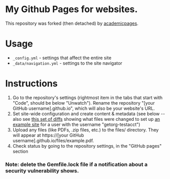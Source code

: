 # My Github Pages for websites. 
This repository was forked (then detached) by [academicpages](https://github.com/academicpages/academicpages.github.io).

# Usage
 * ```_config.yml``` - settings that affect the entire site
 * ```_data/navigation.yml``` - settings to the site navigator

# Instructions

1. Go to the repository's settings (rightmost item in the tabs that start with "Code", should be below "Unwatch"). Rename the repository "[your GitHub username].github.io", which will also be your website's URL.
1. Set site-wide configuration and create content & metadata (see below -- also see [this set of diffs](http://archive.is/3TPas) showing what files were changed to set up [an example site](https://getorg-testacct.github.io) for a user with the username "getorg-testacct")
1. Upload any files (like PDFs, .zip files, etc.) to the files/ directory. They will appear at https://[your GitHub username].github.io/files/example.pdf.  
1. Check status by going to the repository settings, in the "GitHub pages" section


### Note: delete the Gemfile.lock file if a notification about a security vulnerability shows. 